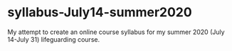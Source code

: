 # syllabus-July14-summer2020
My attempt to create an online course syllabus for my summer 2020 (July 14-July 31) lifeguarding course.
